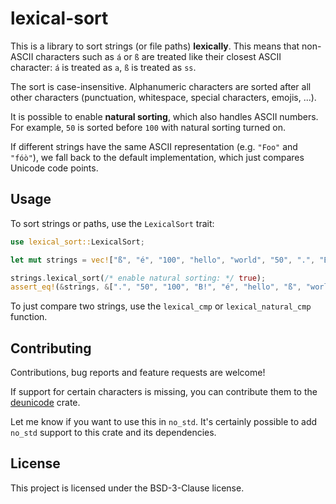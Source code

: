 # lexical-sort

This is a library to sort strings (or file paths) **lexically**. This means that non-ASCII
characters such as `á` or `ß` are treated like their closest ASCII character: `á` is treated
as `a`, `ß` is treated as `ss`.

The sort is case-insensitive. Alphanumeric characters are sorted after all other characters
(punctuation, whitespace, special characters, emojis, ...).

It is possible to enable **natural sorting**, which also handles ASCII numbers. For example,
`50` is sorted before `100` with natural sorting turned on.

If different strings have the same ASCII representation (e.g. `"Foo"` and `"fóò"`), we fall
back to the default implementation, which just compares Unicode code points.

## Usage

To sort strings or paths, use the `LexicalSort` trait:

```rust
use lexical_sort::LexicalSort;

let mut strings = vec!["ß", "é", "100", "hello", "world", "50", ".", "B!"];

strings.lexical_sort(/* enable natural sorting: */ true);
assert_eq!(&strings, &[".", "50", "100", "B!", "é", "hello", "ß", "world"]);
```

To just compare two strings, use the `lexical_cmp` or `lexical_natural_cmp` function.

## Contributing

Contributions, bug reports and feature requests are welcome!

If support for certain characters is missing, you can contribute them to the
[deunicode](https://github.com/kornelski/deunicode) crate.

Let me know if you want to use this in `no_std`. It's certainly possible to add `no_std` support
to this crate and its dependencies.

## License

This project is licensed under the BSD-3-Clause license.
